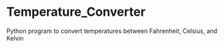 # Temperature_Converter
Python program to convert temperatures between Fahrenheit, Celsius, and Kelvin
